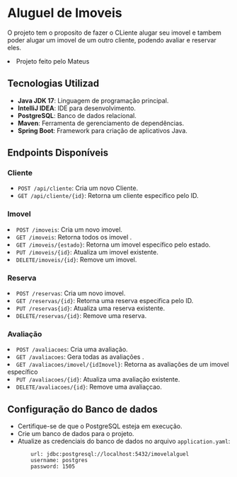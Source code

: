 <h1>Aluguel de Imoveis</h1>
    <p>O projeto tem o proposito de fazer o CLiente alugar seu imovel e tambem poder alugar um imovel de um outro cliente, podendo avaliar e reservar eles.</p>
    <li>Projeto feito pelo Mateus</li>
     <h2>Tecnologias Utilizad</h2>
    <ul>
        <li><strong>Java JDK 17</strong>: Linguagem de programação principal.</li>
        <li><strong>IntelliJ IDEA</strong>: IDE para desenvolvimento.</li>
        <li><strong>PostgreSQL</strong>: Banco de dados relacional.</li>
        <li><strong>Maven</strong>: Ferramenta de gerenciamento de dependências.</li>
        <li><strong>Spring Boot</strong>: Framework para criação de aplicativos Java.</li>
    </ul>
<h2>Endpoints Disponíveis</h2>
    <h3>Cliente</h3>
    <ul>
        <li><code>POST /api/cliente</code>: Cria um novo Cliente.</li>
        <li><code>GET /api/cliente/{id}</code>: Retorna um cliente específico pelo ID.</li>
    </ul>
    <h3>Imovel</h3>
        <li><code>POST /imoveis</code>: Cria um novo imovel.</li>
        <li><code>GET /imoveis</code>: Retorna todos os imovel .</li>
        <li><code>GET /imoveis/{estado}</code>: Retorna um imovel específico pelo estado.</li>
        <li><code>PUT /imoveis/{id}</code>: Atualiza um imovel existente.</li>
        <li><code>DELETE/imoveis/{id}</code>: Remove um imovel.</li>
    </ul>
    <h3>Reserva</h3>
        <li><code>POST /reservas</code>: Cria um novo imovel.</li>
        <li><code>GET /reservas/{id}</code>: Retorna uma reserva especifica pelo ID.</li>
        <li><code>PUT /reservas{id}</code>: Atualiza uma reserva existente.</li>
        <li><code>DELETE/reservas/{id}</code>: Remove uma reserva.</li>
    </ul>
    <h3>Avaliação</h3>
        <li><code>POST /avaliacoes</code>: Cria uma avaliação.</li>
        <li><code>GET /avaliacoes</code>: Gera todas as avaliações .</li>
        <li><code>GET /avaliacoes/imovel/{idImovel}</code>: Retorna as avaliações de um imovel específico</li>
        <li><code>PUT /avaliacoes/{id}</code>: Atualiza uma avaliação existente.</li>
        <li><code>DELETE/avaliacoes/{id}</code>: Remove uma avaliaçcao.</li>
    </ul>
    <h2>Configuração do Banco de dados</h2>
    <ul>
                <li>Certifique-se de que o PostgreSQL esteja em execução.</li>
                <li>Crie um banco de dados para o projeto.</li>
                <li>Atualize as credenciais do banco de dados no arquivo <code>application.yaml</code>:
                    <pre><code>    url: jdbc:postgresql://localhost:5432/imovelalguel
    username: postgres
    password: 1505</code></pre>
                </li>
            </ul>
        </li>
    
    
